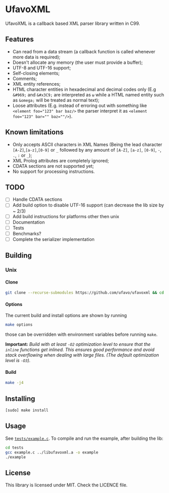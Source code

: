 # UfavoXML
UfavoXML is a callback based XML parser library written in C99.

## Features
- Can read from a data stream (a callback function is called whenever more data is required);
- Doesn't allocate any memory (the user must provide a buffer);
- UTF-8 and UTF-16 support;
- Self-closing elements;
- Comments;
- XML entity references;
- HTML character entities in hexadecimal and decimal codes only (E.g `&#969;` and `&#x3C9;` are interpreted as `ω` while a HTML named entity such as `&omega;` will be treated as normal text);
- Loose attributes (E.g. instead of erroring out with something like `<element foo="123" bar baz/>` the parser interpret it as `<element foo="123" bar="" baz=""/>`).

## Known limitations
- Only accepts ASCII characters in XML Names (Being the lead character `[A-Z]`,`[a-z]`,`[0-9]` or `_` followed by any amount of `[A-Z]`, `[a-z]`, `[0-9]`, `-`, `.`, `:` or `_`);
- XML Prolog attributes are completely ignored;
- CDATA sections are not supported yet;
- No support for processing instructions.

## TODO
- [ ] Handle CDATA sections
- [ ] Add build option to disable UTF-16 support (can decrease the lib size by ~ 2/3)
- [ ] Add build instructions for platforms other then unix
- [ ] Documentation
- [ ] Tests
- [ ] Benchmarks?
- [ ] Complete the serializer implementation

## Building
### Unix
#### Clone
```sh
git clone --recurse-submodules https://github.com/ufavo/ufavoxml && cd ufavoxml
```
#### Options
The current build and install options are shown by running
```sh
make options
```
those can be overridden with environment variables before running `make`.

**Important:** *Build with at least `-O2` optimization level to ensure that the `inline` functions get inlined. This ensures good performance and avoid stack overflowing when dealing with large files. (The default optimization level is `-O3`).*

#### Build
```sh
make -j4
```

## Installing
```sh
[sudo] make install
```

## Usage

See [`tests/example.c`](/tests/example.c).
To compile and run the example, after building the lib:
```sh
cd tests
gcc example.c ../libufavoxml.a -o example 
./example
```

## License
This library is licensed under MIT.
Check the LICENCE file.
